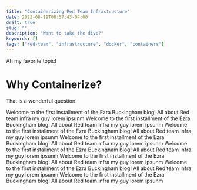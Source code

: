 ```yaml
---
title: "Containerizing Red Team Infrastructure"
date: 2022-08-19T08:57:43-04:00
draft: true
slug: ""
description: "Want to take the dive?"
keywords: []
tags: ["red-team", "infrastructure", "docker", "containers"]
---
```


Ah my favorite topic!

# Why Containerize?

That is a wonderful question!

Welcome to the first installment of the Ezra Buckingham blog! All about Red team infra my guy lorem ipsunm
Welcome to the first installment of the Ezra Buckingham blog! All about Red team infra my guy lorem ipsunm
Welcome to the first installment of the Ezra Buckingham blog! All about Red team infra my guy lorem ipsunm
Welcome to the first installment of the Ezra Buckingham blog! All about Red team infra my guy lorem ipsunm
Welcome to the first installment of the Ezra Buckingham blog! All about Red team infra my guy lorem ipsunm
Welcome to the first installment of the Ezra Buckingham blog! All about Red team infra my guy lorem ipsunm
Welcome to the first installment of the Ezra Buckingham blog! All about Red team infra my guy lorem ipsunm
Welcome to the first installment of the Ezra Buckingham blog! All about Red team infra my guy lorem ipsunm
